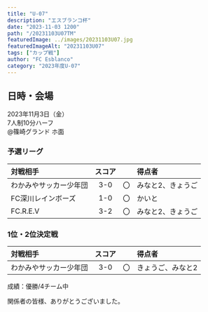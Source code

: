 ```yaml
---
title: "U-07"
description: "エスブランコ杯"
date: "2023-11-03 1200"
path: "/20231103U07TM"
featuredImage: ../images/20231103U07.jpg
featuredImageAlt: "20231103U07"
tags: ["カップ戦"]
author: "FC Esblanco"
category: "2023年度U-07"
---
```


## 日時・会場

2023年11月3日（金）<br>
7人制10分ハーフ<br>
@篠崎グランド ホ面

### 予選リーグ

| 対戦相手| スコア |   | 得点者  |
|:----|:------:|:-:|:--------|
| わかみやサッカー少年団 | 3-0 | 〇 |みなと2、きょうご|
| FC深川レインボーズ | 1-0 | 〇 |かいと|
| FC.R.E.V | 3-2 | 〇 |みなと2、きょうご|


### 1位・2位決定戦

| 対戦相手| スコア |   | 得点者  |
|:----|:------:|:-:|:--------|
| わかみやサッカー少年団 | 3-0 | 〇 |きょうご、みなと2|

成績：優勝/4チーム中


関係者の皆様、ありがとうございました。
